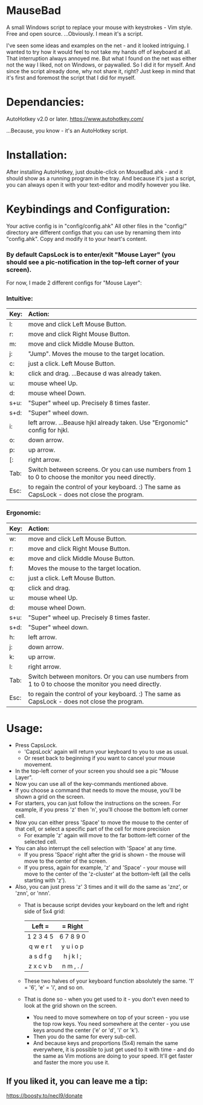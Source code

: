 # MauseBad
A small Windows script to replace your mouse with keystrokes - Vim style.
Free and open source. 
...Obviously. I mean it's a script.

I've seen some ideas and examples on the net - and it looked intriguing. I wanted to try how it would feel to not take my hands off of keyboard at all. That interruption always annoyed me.
But what I found on the net was either not the way I liked, not on Windows, or paywalled.
So I did it for myself. 
And since the script already done, why not share it, right?
Just keep in mind that it's first and foremost the script that I did for myself.

# Dependancies:
AutoHotkey v2.0 or later.
https://www.autohotkey.com/

...Because, you know - it's an AutoHotkey script.

# Installation:
After installing AutoHotkey, just double-click on MouseBad.ahk - and it should show as a running program in the tray.
And because it's just a script, you can always open it with your text-editor and modify however you like.

# Keybindings and Configuration:
Your active config is in "config/config.ahk"
All other files in the "config/" directory are different configs that you can use by renaming them into "config.ahk".
Copy and modify it to your heart's content.

### By default CapsLock is to enter/exit "Mouse Layer" (you should see a pic-notification in the top-left corner of your screen).

For now, I made 2 different configs for "Mouse Layer": 

### Intuitive:
|Key:| Action:                                                                                              |
|:---|:-----------------------------------------------------------------------------------------------------|
|l:  | move and click Left Mouse Button.                                                                    |
|r:  | move and click Right Mouse Button.                                                                   |
|m:  | move and click Middle Mouse Button.                                                                  |
|j:  | "Jump". Moves the mouse to the target location.                                                      |
|c:  | just a click. Left Mouse Button.                                                                     |
|k:  | click and drag. ...Because d was already taken.                                                      |
|u:  | mouse wheel Up.                                                                                      |
|d:  | mouse wheel Down.                                                                                    |
|s+u:| "Super" wheel up. Precisely 8 times faster.                                                          |
|s+d:| "Super" wheel down.                                                                                  |
|i:  | left arrow. ...Beause hjkl already taken. Use "Ergonomic" config for hjkl.                           |
|o:  | down arrow.                                                                                          |
|p:  | up arrow.                                                                                            |
|[:  | right arrow.                                                                                         |
|Tab:| Switch between screens. Or you can use numbers from 1 to 0 to choose the monitor you need directly.  |
|Esc:| to regain the control of your keyboard. :) The same as CapsLock - does not close the program.        |

### Ergonomic:
|Key:| Action:                                                                                              |
|:---|:-----------------------------------------------------------------------------------------------------|
|w:  | move and click Left Mouse Button.                                                                    |
|r:  | move and click Right Mouse Button.                                                                   |
|e:  | move and click Middle Mouse Button.                                                                  |
|f:  | Moves the mouse to the target location.                                                              |
|c:  | just a click. Left Mouse Button.                                                                     |
|q:  | click and drag.                                                                                      |
|u:  | mouse wheel Up.                                                                                      |
|d:  | mouse wheel Down.                                                                                    |
|s+u:| "Super" wheel up. Precisely 8 times faster.                                                          |
|s+d:| "Super" wheel down.                                                                                  |
|h:  | left arrow.                                                                                          |
|j:  | down arrow.                                                                                          |
|k:  | up arrow.                                                                                            |
|l:  | right arrow.                                                                                         |
|Tab:| Switch between monitors. Or you can use numbers from 1 to 0 to choose the monitor you need directly. |
|Esc:| to regain the control of your keyboard. :) The same as CapsLock - does not close the program.        |

# Usage:
- Press CapsLock.
    - 'CapsLock' again will return your keyboard to you to use as usual.
    - Or reset back to beginning if you want to cancel your mouse movement.
- In the top-left corner of your screen you should see a pic "Mouse Layer".
- Now you can use all of the key-commands mentioned above.
- If you choose a command that needs to move the mouse, you'll be shown a grid on the screen.
- For starters, you can just follow the instructions on the screen. For example, if you press 'z' then 'n', you'll choose the bottom left corner cell.
- Now you can either press 'Space' to move the mouse to the center of that cell, or select a specific part of the cell for more precision
    - For example 'z' again will move to the far bottom-left corner of the selected cell.
- You can also interrupt the cell selection with 'Space' at any time.
    - If you press 'Space' right after the grid is shown - the mouse will move to the center of the screen.
    - If you press, again for example, 'z' and 'Space' - your mouse will move to the center of the 'z-cluster' at the bottom-left (all the cells starting with 'z').
- Also, you can just press 'z' 3 times and it will do the same as 'znz', or 'znn', or 'nnn'.
    - That is because script devides your keyboard on the left and right side of 5x4 grid:

        | Left =     | = Right     |
        |:----------:|:-----------:|
        | 1 2 3 4 5  |  6 7 8 9 0  |
        | q w e r t  |  y u i o p  |
        | a s d f g  |  h j k l ;  |
        | z x c v b  |  n m , . /  |

    - These two halves of your keyboard function absolutely the same. '1' = '6', 'e' = 'i', and so on. 
    - That is done so - when you get used to it - you don't even need to look at the grid shown on the screen.
        - You need to move somewhere on top of your screen - you use the top row keys. You need somewhere at the center - you use keys around the center ('e' or 'd', 'i' or 'k').
        - Then you do the same for every sub-cell.
        - And because keys and proportions (5x4) remain the same everywhere, it is possible to just get used to it with time - and do the same as Vim motions are doing to your speed. It'll get faster and faster the more you use it.

## If you liked it, you can leave me a tip:
https://boosty.to/necl9/donate
